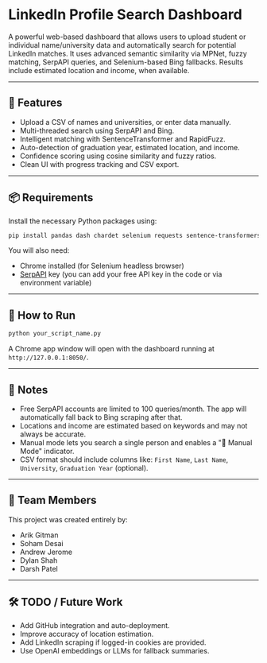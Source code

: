 # LinkedIn Profile Search Dashboard

A powerful web-based dashboard that allows users to upload student or individual name/university data and automatically search for potential LinkedIn matches. It uses advanced semantic similarity via MPNet, fuzzy matching, SerpAPI queries, and Selenium-based Bing fallbacks. Results include estimated location and income, when available.

---

## 🚀 Features

- Upload a CSV of names and universities, or enter data manually.
- Multi-threaded search using SerpAPI and Bing.
- Intelligent matching with SentenceTransformer and RapidFuzz.
- Auto-detection of graduation year, estimated location, and income.
- Confidence scoring using cosine similarity and fuzzy ratios.
- Clean UI with progress tracking and CSV export.

---

## 📦 Requirements

Install the necessary Python packages using:

```bash
pip install pandas dash chardet selenium requests sentence-transformers rapidfuzz webdriver-manager numpy
```

You will also need:

- Chrome installed (for Selenium headless browser)
- [SerpAPI](https://serpapi.com/) key (you can add your free API key in the code or via environment variable)

---

## 📁 How to Run

```bash
python your_script_name.py
```

A Chrome app window will open with the dashboard running at `http://127.0.0.1:8050/`.

---

## 📌 Notes

- Free SerpAPI accounts are limited to 100 queries/month. The app will automatically fall back to Bing scraping after that.
- Locations and income are estimated based on keywords and may not always be accurate.
- Manual mode lets you search a single person and enables a "🔎 Manual Mode" indicator.
- CSV format should include columns like: `First Name`, `Last Name`, `University`, `Graduation Year` (optional).

---

## 👥 Team Members

This project was created entirely by:

- Arik Gitman  
- Soham Desai  
- Andrew Jerome  
- Dylan Shah  
- Darsh Patel

---

## 🛠️ TODO / Future Work

- Add GitHub integration and auto-deployment.
- Improve accuracy of location estimation.
- Add LinkedIn scraping if logged-in cookies are provided.
- Use OpenAI embeddings or LLMs for fallback summaries.

